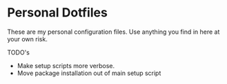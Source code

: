 # Personal Dotfiles

These are my personal configuration files.  Use anything you find in here at
your own risk.

TODO's
+ Make setup scripts more verbose. 
+ Move package installation out of main setup script
